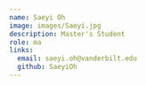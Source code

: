 ```yaml
---
name: Saeyi Oh
image: images/Saeyi.jpg
description: Master's Student
role: ma
links:
  email: saeyi.oh@vanderbilt.edu
  github: SaeyiOh
---
```

